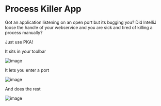 # Process Killer App
Got an application listening on an open port but its bugging you?
Did IntelliJ loose the handle of your webservice and you are sick and tired of killing a process manually?

Just use PKA!

It sits in your toolbar

![image](https://user-images.githubusercontent.com/7944573/204813081-436b5558-9f78-431e-a2e2-11728749add5.png)

It lets you enter a port

![image](https://user-images.githubusercontent.com/7944573/204813126-49d8a700-53ac-4cb0-a861-c602b8f0bc18.png)

And does the rest

![image](https://user-images.githubusercontent.com/7944573/204813618-63e8204d-bde5-4769-a3a2-172c1f23b115.png)
